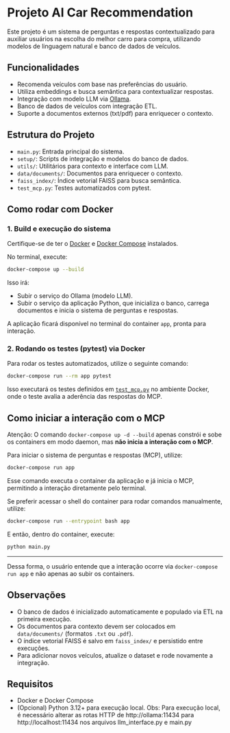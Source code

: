 # Projeto AI Car Recommendation

Este projeto é um sistema de perguntas e respostas contextualizado para auxiliar usuários na escolha do melhor carro para compra, utilizando modelos de linguagem natural e banco de dados de veículos.

## Funcionalidades

- Recomenda veículos com base nas preferências do usuário.
- Utiliza embeddings e busca semântica para contextualizar respostas.
- Integração com modelo LLM via [Ollama](https://ollama.com/).
- Banco de dados de veículos com integração ETL.
- Suporte a documentos externos (txt/pdf) para enriquecer o contexto.

## Estrutura do Projeto

- `main.py`: Entrada principal do sistema.
- `setup/`: Scripts de integração e modelos do banco de dados.
- `utils/`: Utilitários para contexto e interface com LLM.
- `data/documents/`: Documentos para enriquecer o contexto.
- `faiss_index/`: Índice vetorial FAISS para busca semântica.
- `test_mcp.py`: Testes automatizados com pytest.

## Como rodar com Docker

### 1. Build e execução do sistema

Certifique-se de ter o [Docker](https://www.docker.com/) e [Docker Compose](https://docs.docker.com/compose/) instalados.

No terminal, execute:

```sh
docker-compose up --build
```

Isso irá:
- Subir o serviço do Ollama (modelo LLM).
- Subir o serviço da aplicação Python, que inicializa o banco, carrega documentos e inicia o sistema de perguntas e respostas.

A aplicação ficará disponível no terminal do container `app`, pronta para interação.

### 2. Rodando os testes (pytest) via Docker

Para rodar os testes automatizados, utilize o seguinte comando:

```sh
docker-compose run --rm app pytest
```

Isso executará os testes definidos em [`test_mcp.py`](test_mcp.py) no ambiente Docker, onde o teste avalia a aderência das respostas do MCP.

## Como iniciar a interação com o MCP

Atenção: O comando `docker-compose up -d --build` apenas constrói e sobe os containers em modo daemon, mas **não inicia a interação com o MCP**.

Para iniciar o sistema de perguntas e respostas (MCP), utilize:

```sh
docker-compose run app
```

Esse comando executa o container da aplicação e já inicia o MCP, permitindo a interação diretamente pelo terminal.

Se preferir acessar o shell do container para rodar comandos manualmente, utilize:

```sh
docker-compose run --entrypoint bash app
```

E então, dentro do container, execute:

```sh
python main.py
```

---

Dessa forma, o usuário entende que a interação ocorre via `docker-compose run app` e não apenas ao subir os containers.

## Observações

- O banco de dados é inicializado automaticamente e populado via ETL na primeira execução.
- Os documentos para contexto devem ser colocados em `data/documents/` (formatos `.txt` ou `.pdf`).
- O índice vetorial FAISS é salvo em `faiss_index/` e persistido entre execuções.
- Para adicionar novos veículos, atualize o dataset e rode novamente a integração.

## Requisitos

- Docker e Docker Compose
- (Opcional) Python 3.12+ para execução local.
    Obs: Para execução local, é necessário alterar as rotas HTTP de http://ollama:11434 para http://localhost:11434 nos arquivos llm_interface.py e main.py
